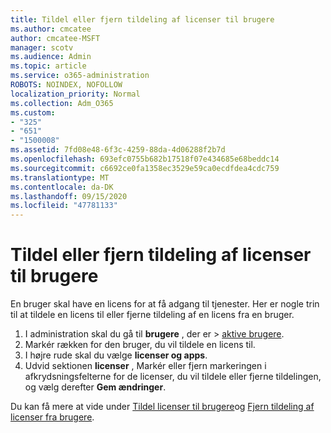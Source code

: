 ```yaml
---
title: Tildel eller fjern tildeling af licenser til brugere
ms.author: cmcatee
author: cmcatee-MSFT
manager: scotv
ms.audience: Admin
ms.topic: article
ms.service: o365-administration
ROBOTS: NOINDEX, NOFOLLOW
localization_priority: Normal
ms.collection: Adm_O365
ms.custom:
- "325"
- "651"
- "1500008"
ms.assetid: 7fd08e48-6f3c-4259-88da-4d06288f2b7d
ms.openlocfilehash: 693efc0755b682b17518f07e434685e68beddc14
ms.sourcegitcommit: c6692ce0fa1358ec3529e59ca0ecdfdea4cdc759
ms.translationtype: MT
ms.contentlocale: da-DK
ms.lasthandoff: 09/15/2020
ms.locfileid: "47781133"
---
```

# <a name="assign-or-unassign-licenses-to-users"></a>Tildel eller fjern tildeling af licenser til brugere

En bruger skal have en licens for at få adgang til tjenester. Her er nogle trin til at tildele en licens til eller fjerne tildeling af en licens fra en bruger.
  
1. I administration skal du gå til **brugere** , der er \> [aktive brugere](https://go.microsoft.com/fwlink/p/?linkid=834822).
2. Markér rækken for den bruger, du vil tildele en licens til.
3. I højre rude skal du vælge **licenser og apps**.
4. Udvid sektionen **licenser** , Markér eller fjern markeringen i afkrydsningsfelterne for de licenser, du vil tildele eller fjerne tildelingen, og vælg derefter **Gem ændringer**.

Du kan få mere at vide under [Tildel licenser til brugere](https://docs.microsoft.com/microsoft-365/admin/manage/assign-licenses-to-users)og [Fjern tildeling af licenser fra brugere](https://docs.microsoft.com/microsoft-365/admin/manage/remove-licenses-from-users).
